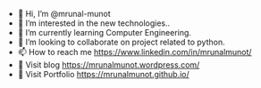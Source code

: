 - 👋 Hi, I’m @mrunal-munot
- 👀 I’m interested in the new technologies..
- 🌱 I’m currently learning Computer Engineering.
- 💞️ I’m looking to collaborate on project related to python.
- 📫 How to reach me https://www.linkedin.com/in/mrunalmunot/
- 📝 Visit blog https://mrunalmunot.wordpress.com/
- 💼 Visit Portfolio https://mrunalmunot.github.io/
